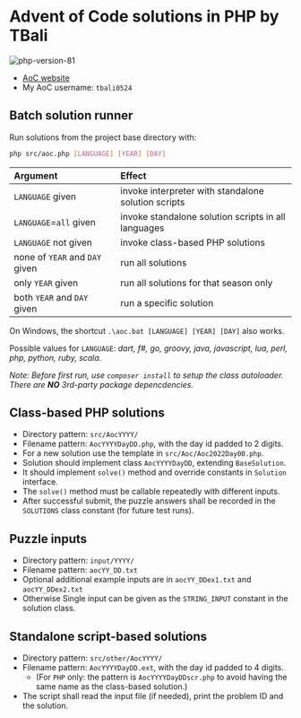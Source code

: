 # Advent of Code solutions in PHP by TBali

![php-version-81](https://shields.io/badge/php->=8.1-blue)

* [AoC website](https://adventofcode.com/)
* My AoC username: `tbali0524`

## Batch solution runner

Run solutions from the project base directory with:

```sh
php src/aoc.php [LANGUAGE] [YEAR] [DAY]
```

| Argument                       | Effect                                              |
|:-------------------------------|:----------------------------------------------------|
| `LANGUAGE` given               | invoke interpreter with standalone solution scripts |
| `LANGUAGE`=`all` given         | invoke standalone solution scripts in all languages |
| `LANGUAGE` not given           | invoke class-based PHP solutions                    |
| none of `YEAR` and `DAY` given | run all solutions                                   |
| only `YEAR` given              | run all solutions for that season only              |
| both `YEAR` and `DAY` given    | run a specific solution                             |

On Windows, the shortcut `.\aoc.bat [LANGUAGE] [YEAR] [DAY]` also works.

Possible values for `LANGUAGE`: _dart, f#, go, groovy, java, javascript, lua, perl, php, python, ruby, scala_.

_Note: Before first run, use `composer install` to setup the class autoloader. There are __NO__ 3rd-party package depencdencies._

## Class-based PHP solutions

* Directory pattern: `src/AocYYYY/`
* Filename pattern: `AocYYYYDayDD.php`, with the day id padded to 2 digits.
* For a new solution use the template in `src/Aoc/Aoc2022Day00.php`.
* Solution should implement class `AocYYYYDayDD`, extending `BaseSolution`.
* It should implement `solve()` method and override constants in `Solution` interface.
* The `solve()` method must be callable repeatedly with different inputs.
* After successful submit, the puzzle answers shall be recorded in the `SOLUTIONS` class constant (for future test runs).

## Puzzle inputs

* Directory pattern: `input/YYYY/`
* Filename pattern: `aocYY_DD.txt`
* Optional additional example inputs are in `aocYY_DDex1.txt` and `aocYY_DDex2.txt`
* Otherwise Single input can be given as the `STRING_INPUT` constant in the solution class.

## Standalone script-based solutions

* Directory pattern: `src/other/AocYYYY/`
* Filename pattern: `AocYYYYDayDD.ext`, with the day id padded to 4 digits.
    * (For `PHP` only: the pattern is `AocYYYYDayDDscr.php` to avoid having the same name as the class-based solution.)
* The script shall read the input file (if needed), print the problem ID and the solution.
